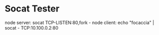 # Socat Tester
node server: socat TCP-LISTEN:80,fork -
node client: echo "focaccia" | socat - TCP:10.100.0.2:80
	
